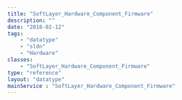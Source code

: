 ```yaml
---
title: "SoftLayer_Hardware_Component_Firmware"
description: ""
date: "2018-02-12"
tags:
    - "datatype"
    - "sldn"
    - "Hardware"
classes:
    - "SoftLayer_Hardware_Component_Firmware"
type: "reference"
layout: "datatype"
mainService : "SoftLayer_Hardware_Component_Firmware"
---
```

